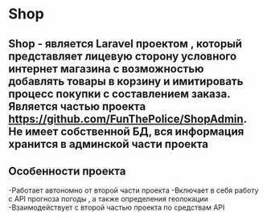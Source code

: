 # Shop

## Shop - является Laravel проектом , который представляет лицевую сторону условного интернет магазина с возможностью добавлять товары в корзину и имитировать процесс покупки с составлением заказа. Является частью проекта https://github.com/FunThePolice/ShopAdmin. Не имеет собственной БД, вся информация хранится в админской части проекта 

## Особенности проекта 
-Работает автономно от второй части проекта 
-Включает в себя работу с API прогноза погоды , а также определения геолокации
-Взаимодействует с второй частью проекта по средствам API 
